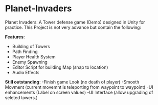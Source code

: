 # Planet-Invaders
Planet Invaders: A Tower defense game (Demo) designed in Unity for practice.
This Project is not very advance but contain the following:

**Features:**
 - Building of Towers 
 - Path Finding 
 - Player Health System 
 - Enemy Spawning
 - Editor Script for building Map (snap to location)
- Audio Effects

**Still outstanding:**
-Finish game Look  (no death of player)
-Smooth Movment (current movemnt is teleporting from waypoint to waypoint)
-UI enhancements  (Label on screen values)
-UI Interface (allow upgrading of seleted towers.)
